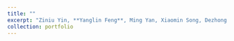 ```yaml
---
title: ""
excerpt: "Ziniu Yin, **Yanglin Feng**, Ming Yan, Xiaomin Song, Dezhong Peng, Xu Wang#, [RoDA: Robust Domain Alignment for Cross-Domain Retrieval Against Label Noise](https://ojs.aaai.org/index.php/AAAI/article/view/33033), Proceedings of the AAAI Conference on Artificial Intelligence (AAAI), Philadelphia, USA. February 25 – March 4, 2025. (**CCF-A**)"
collection: portfolio
---
```

